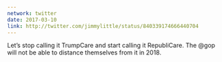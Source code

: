 ```yaml
---
network: twitter
date: 2017-03-10
link: http://twitter.com/jimmylittle/status/840339174666440704 
---
```


Let’s stop calling it TrumpCare and start calling it RepubliCare. The @gop will not be able to distance themselves from it in 2018. 
